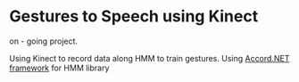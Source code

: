 Gestures to Speech using Kinect
=======================

on - going project.

Using Kinect to record data along HMM to train gestures.
Using [Accord.NET framework](https://code.google.com/p/accord/) for HMM library